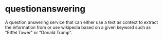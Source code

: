 # questionanswering
A question answering service that can either use a text as context to extract the information from or use wikipedia based on a given keyword such as "Eiffel Tower" or "Donald Trump".
